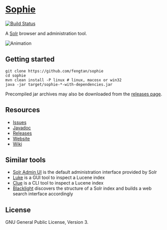 # [Sophie](http://fengtan.github.io/sophie/)

[![Build Status](https://travis-ci.org/fengtan/sophie.svg?branch=master)](https://travis-ci.org/fengtan/sophie)

A [Solr](http://lucene.apache.org/solr/) browser and administration tool.

![Animation](https://raw.github.com/fengtan/sophie/master/anim.gif)

## Getting started

    git clone https://github.com/fengtan/sophie
    cd sophie
    mvn clean install -P linux # linux, macosx or win32
    java -jar target/sophie-*-with-dependencies.jar

Precompiled jar archives may also be downloaded from the [releases page](https://github.com/fengtan/sophie/releases).

## Resources

- [Issues](https://github.com/fengtan/sophie/issues)
- [Javadoc](http://fengtan.github.io/sophie/javadoc/)
- [Releases](https://github.com/fengtan/sophie/releases)
- [Website](http://fengtan.github.io/sophie/)
- [Wiki](https://github.com/fengtan/sophie/wiki)

## Similar tools

- [Solr Admin UI](https://cwiki.apache.org/confluence/display/solr/Overview+of+the+Solr+Admin+UI) is the default administration interface provided by Solr
- [Luke](https://github.com/DmitryKey/luke) is a GUI tool to inspect a Lucene index
- [Clue](https://github.com/javasoze/clue) is a CLI tool to inspect a Lucene index
- [Blacklight](https://github.com/projectblacklight/blacklight) discovers the structure of a Solr index and builds a web search interface accordingly

## License

GNU General Public License, Version 3.
